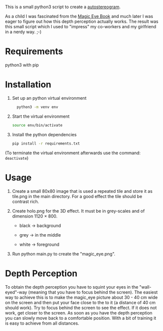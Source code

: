 # 

This is a small python3 script to create a [autostereogram](https://en.wikipedia.org/wiki/Autostereogram). 

As a child I was fascinated from the [Magic Eye Book](https://en.wikipedia.org/wiki/Magic_Eye) and much later I was eager to figure out how this depth perception actually works. The result was this small script which I used to "impress" my co-workers and my girlfriend in a nerdy way. ;-)

# Requirements

python3 with pip

# Installation

1) Set up an python virtual environment
   
   ```bash
     python3 -m venv env
   ```

2) Start the virtual environment
   
   ```bash
   source env/bin/activate
   ```

3) Install the python dependencies
   
   ```bash
   pip install -r requirements.txt
   ```

(To terminate the virtual environment afterwards use the command: ```deactivate```)

# Usage

1. Create a small 80x80 image that is used a repeated tile and store it as tile.png in the main directory. For a good effect the tile should be contrast rich.

2. Create holo.png for the 3D effect. It must be in grey-scales and of dimension 1120 × 800.
   
   - black -> background
   
   - grey -> in the middle
   
   - white -> foreground

3. Run python main.py to create the "magic_eye.png".

# Depth Perception

To obtain the depth perception you have to squint your eyes in the "wall-eyed"-way (meaning that you have to focus behind the screen). 
The easiest way to achieve this is to make the magic_eye picture about 30 - 40 cm wide on the screen and then put your face close to 
the to it (a distance of 40 cm should work). Try to focus behind the screen to see the effect. If it does not work, get closer to the screen.
As soon as you have the depth perception you can slowly move back to a comfortable position.
With a bit of training it is easy to achieve from all distances.
